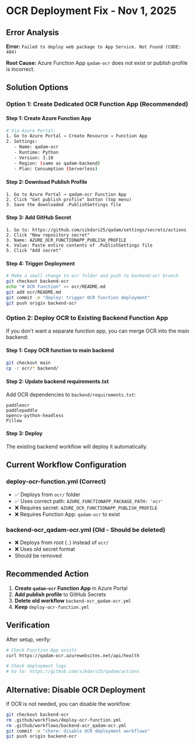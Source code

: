 # OCR Deployment Fix - Nov 1, 2025

## Error Analysis

**Error:** `Failed to deploy web package to App Service. Not Found (CODE: 404)`

**Root Cause:** Azure Function App `qadam-ocr` does not exist or publish profile is incorrect.

## Solution Options

### Option 1: Create Dedicated OCR Function App (Recommended)

#### Step 1: Create Azure Function App
```bash
# Via Azure Portal:
1. Go to Azure Portal → Create Resource → Function App
2. Settings:
   - Name: qadam-ocr
   - Runtime: Python
   - Version: 3.10
   - Region: (same as qadam-backend)
   - Plan: Consumption (Serverless)
```

#### Step 2: Download Publish Profile
```
1. Go to Azure Portal → qadam-ocr Function App
2. Click "Get publish profile" button (top menu)
3. Save the downloaded .PublishSettings file
```

#### Step 3: Add GitHub Secret
```
1. Go to: https://github.com/sikdars25/qadam/settings/secrets/actions
2. Click "New repository secret"
3. Name: AZURE_OCR_FUNCTIONAPP_PUBLISH_PROFILE
4. Value: Paste entire contents of .PublishSettings file
5. Click "Add secret"
```

#### Step 4: Trigger Deployment
```bash
# Make a small change to ocr folder and push to backend-ocr branch
git checkout backend-ocr
echo "# OCR Function" >> ocr/README.md
git add ocr/README.md
git commit -m "deploy: trigger OCR function deployment"
git push origin backend-ocr
```

### Option 2: Deploy OCR to Existing Backend Function App

If you don't want a separate function app, you can merge OCR into the main backend:

#### Step 1: Copy OCR function to main backend
```bash
git checkout main
cp -r ocr/* backend/
```

#### Step 2: Update backend requirements.txt
Add OCR dependencies to `backend/requirements.txt`:
```
paddleocr
paddlepaddle
opencv-python-headless
Pillow
```

#### Step 3: Deploy
The existing backend workflow will deploy it automatically.

## Current Workflow Configuration

### deploy-ocr-function.yml (Correct)
- ✅ Deploys from `ocr/` folder
- ✅ Uses correct path: `AZURE_FUNCTIONAPP_PACKAGE_PATH: 'ocr'`
- ❌ Requires secret: `AZURE_OCR_FUNCTIONAPP_PUBLISH_PROFILE`
- ❌ Requires Function App: `qadam-ocr` to exist

### backend-ocr_qadam-ocr.yml (Old - Should be deleted)
- ❌ Deploys from root (`.`) instead of `ocr/`
- ❌ Uses old secret format
- Should be removed

## Recommended Action

1. **Create `qadam-ocr` Function App** in Azure Portal
2. **Add publish profile** to GitHub Secrets
3. **Delete old workflow** `backend-ocr_qadam-ocr.yml`
4. **Keep** `deploy-ocr-function.yml`

## Verification

After setup, verify:
```bash
# Check Function App exists
curl https://qadam-ocr.azurewebsites.net/api/health

# Check deployment logs
# Go to: https://github.com/sikdars25/qadam/actions
```

## Alternative: Disable OCR Deployment

If OCR is not needed, you can disable the workflow:
```bash
git checkout backend-ocr
rm .github/workflows/deploy-ocr-function.yml
rm .github/workflows/backend-ocr_qadam-ocr.yml
git commit -m "chore: disable OCR deployment workflows"
git push origin backend-ocr
```

